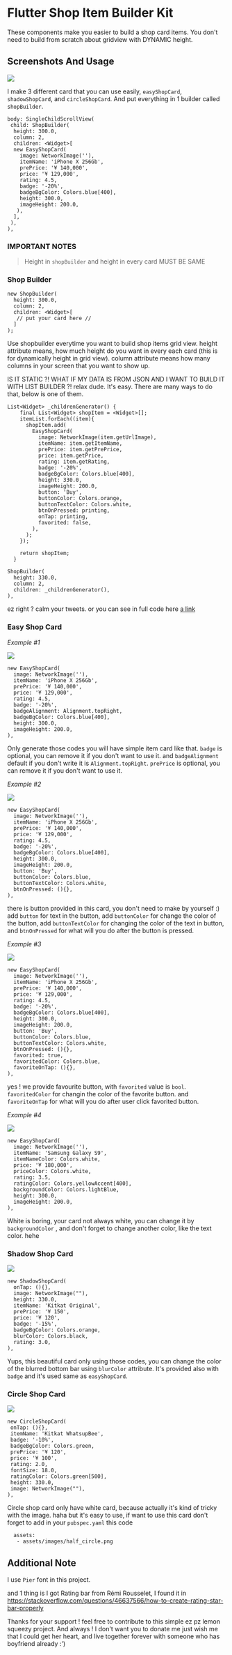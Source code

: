 # Flutter Shop Item Builder Kit

These components make you easier to build a shop card items.
You don't need to build from scratch about gridview with DYNAMIC height.

## Screenshots And Usage
![](./ss/ss1.png)

I make 3 different card that you can use easily, `easyShopCard`, `shadowShopCard`, and `circleShopCard`.
And put everything in 1 builder called `shopBuilder`.

```
body: SingleChildScrollView(
 child: ShopBuilder(
  height: 300.0,
  column: 2,
  children: <Widget>[
  new EasyShopCard(
    image: NetworkImage(''),
    itemName: 'iPhone X 256Gb',
    prePrice: '¥ 140,000',
    price: '¥ 129,000',
    rating: 4.5,
    badge: '-20%',
    badgeBgColor: Colors.blue[400],
    height: 300.0,
    imageHeight: 200.0,
   ),
  ],
 ),
),
```
### IMPORTANT NOTES
> Height in `shopBuilder` and height in every card MUST BE SAME

### Shop Builder

```
new ShopBuilder(
  height: 300.0,
  column: 2,
  children: <Widget>[
   // put your card here //
  ]
);
```
Use shopbuilder everytime you want to build shop items grid view. 
height attribute means, how much height do you want in every each card (this is for dynamically height in grid view).
column attribute means how many columns in your screen that you want to show up.

IS IT STATIC ?! WHAT IF MY DATA IS FROM JSON AND I WANT TO BUILD IT WITH LIST BUILDER ?!
relax dude. It's easy. There are many ways to do that, below is one of them. 

```
List<Widget> _childrenGenerator() {
    final List<Widget> shopItem = <Widget>[];
    itemList.forEach((item){
      shopItem.add(
        EasyShopCard(
          image: NetworkImage(item.getUrlImage),
          itemName: item.getItemName,
          prePrice: item.getPrePrice,
          price: item.getPrice,
          rating: item.getRating,
          badge: '-20%',
          badgeBgColor: Colors.blue[400],
          height: 330.0,
          imageHeight: 200.0,
          button: 'Buy',
          buttonColor: Colors.orange,
          buttonTextColor: Colors.white,
          btnOnPressed: printing,
          onTap: printing,     
          favorited: false,
        ),
      );
    });

    return shopItem;
  }

ShopBuilder(
  height: 330.0,
  column: 2,
  children: _childrenGenerator(),
),
```
ez right ? calm your tweets.
or you can see in full code here
[a link](https://github.com/illukinati/shop_item_ui_kit/blob/master/lib/screens/secondScreen.dart)

### Easy Shop Card
_Example #1_

![](./ss/ss2.png)
```
new EasyShopCard(
  image: NetworkImage(''),
  itemName: 'iPhone X 256Gb',
  prePrice: '¥ 140,000',
  price: '¥ 129,000',
  rating: 4.5,
  badge: '-20%',
  badgeAlignment: Alignment.topRight,
  badgeBgColor: Colors.blue[400],
  height: 300.0,
  imageHeight: 200.0,
),
```
Only generate those codes you will have simple item card like that.
`badge` is optional, you can remove it if you don't want to use it.
and `badgeAlignment` default if you don't write it is `Alignment.topRight`.
`prePrice` is optional, you can remove it if you don't want to use it.

_Example #2_

![](./ss/ss6.png)
```
new EasyShopCard(
  image: NetworkImage(''),
  itemName: 'iPhone X 256Gb',
  prePrice: '¥ 140,000',
  price: '¥ 129,000',
  rating: 4.5,
  badge: '-20%',
  badgeBgColor: Colors.blue[400],
  height: 300.0,
  imageHeight: 200.0,
  button: 'Buy',
  buttonColor: Colors.blue,
  buttonTextColor: Colors.white,
  btnOnPressed: (){},
),
```
there is button provided in this card, you don't need to make by yourself :)
add `button` for text in the button, add `buttonColor` for change the color of the button, add `buttonTextColor` for changing the color of the text in button, and `btnOnPressed` for what will you do after the button is pressed.

_Example #3_

![](./ss/ss7.png)
```
new EasyShopCard(
  image: NetworkImage(''),
  itemName: 'iPhone X 256Gb',
  prePrice: '¥ 140,000',
  price: '¥ 129,000',
  rating: 4.5,
  badge: '-20%',
  badgeBgColor: Colors.blue[400],
  height: 300.0,
  imageHeight: 200.0,
  button: 'Buy',
  buttonColor: Colors.blue,
  buttonTextColor: Colors.white,
  btnOnPressed: (){},
  favorited: true,
  favoritedColor: Colors.blue,
  favoriteOnTap: (){},
),
```
yes ! we provide favourite button, with `favorited` value is `bool`.
`favoritedColor` for changin the color of the favorite button.
and `favoriteOnTap` for what will you do after user click favorited button.

_Example #4_

![](./ss/ss3.png)
```
new EasyShopCard(
  image: NetworkImage(''),
  itemName: 'Samsung Galaxy S9',
  itemNameColor: Colors.white,
  price: '¥ 180,000',
  priceColor: Colors.white,
  rating: 3.5,
  ratingColor: Colors.yellowAccent[400],
  backgroundColor: Colors.lightBlue,
  height: 300.0,
  imageHeight: 200.0,
),
```
White is boring, your card not always white, you can change it by `backgroundColor` , and don't forget to change another color, like the text color. hehe

### Shadow Shop Card

![](./ss/ss4.png)

```
new ShadowShopCard(
  onTap: (){},
  image: NetworkImage(""),
  height: 330.0,
  itemName: 'Kitkat Original',
  prePrice: '¥ 150',
  price: '¥ 120',
  badge: '-15%',
  badgeBgColor: Colors.orange,   
  blurColor: Colors.black,
  rating: 3.0,           
),
```
Yups, this beautiful card only using those codes, you can change the color of the blurred bottom bar using `blurColor` attribute. It's provided also with `badge` and it's used same as `easyShopCard`.

### Circle Shop Card

![](./ss/ss5.png)

```
new CircleShopCard(
 onTap: (){},
 itemName: 'Kitkat WhatsupBee',
 badge: '-10%',
 badgeBgColor: Colors.green,
 prePrice: '¥ 120',
 price: '¥ 100',
 rating: 2.0,
 fontSize: 18.0,
 ratingColor: Colors.green[500],
 height: 330.0,
 image: NetworkImage(""),
),
```
Circle shop card only have white card, because actually it's kind of tricky with the image. haha
but it's easy to use, if want to use this card don't forget to add in your `pubspec.yaml` this code
```
  assets:
   - assets/images/half_circle.png
```

## Additional Note
I use `Pier` font in this project.

and 1 thing is I got Rating bar from Rémi Rousselet, I found it in
https://stackoverflow.com/questions/46637566/how-to-create-rating-star-bar-properly

Thanks for your support ! feel free to contribute to this simple ez pz lemon squeezy project. 
And always ! I don't want you to donate me just wish me that I could get her heart,
and live together forever with someone who has boyfriend already :')
